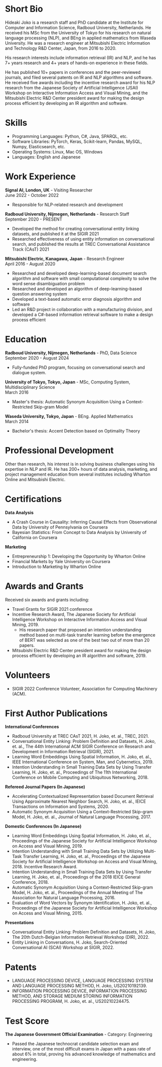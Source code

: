 <!-- H. Joko -->
# Short Bio

Hideaki Joko is a research staff and PhD candidate at the Institute for Computer and Information Science, Radboud University, Netherlands. He received his MSc from the University of Tokyo for his research on natural language processing (NLP), and BEng in applied mathematics from Waseda University. He was a research engineer at Mitsubishi Electric Information and Technology R&D Center, Japan, from 2016 to 2020.

His research interests include information retrieval (IR) and NLP, and he has 7+ years research and 4+ years of hands-on experience in these fields.

He has published 10+ papers in conferences and the peer-reviewed journals, and filed several patents on IR and NLP algorithms and software. He received five awards including the incentive research award for his NLP research from the Japanese Society of Artificial Intelligence (JSAI) Workshop on Interactive Information Access and Visual Mining, and the Mitsubishi Electric R&D Center president award for making the design process efficient by developing an IR algorithm and software. 


# Skills
- Programming Languages: Python, C#, Java, SPARQL, etc.
- Software Libraries: PyTorch, Keras, Scikit-learn, Pandas, MySQL, Numpy, Elasticsearch, etc.
- Operating Systems: Linux, Mac OS, Windows
- Languages: English and Japanese


# Work Experience

**Signal AI, London, UK** - Visiting Researcher\
June 2022 - October 2022
- Responsible for NLP-related research and development

**Radboud University, Nijmegen, Netherlands**  - Research Staff\
September 2020 - PRESENT
- Developed the method for creating conversational entity linking datasets, and published it at the SIGIR 2021
- Researched effectiveness of using entity information on conversational search, and published the results at TREC Conversational Assistance Track (CAsT) 2021

**Mitsubishi Electric, Kanagawa, Japan**  - Research Engineer\
April 2016 - August 2020
- Researched and developed deep-learning-based document search algorithm and software with small computational complexity to solve the word sense disambiguation problem
- Researched and developed an algorithm of deep-learning-based question answering system
- Developed a text-based automatic error diagnosis algorithm and software
- Led an R&D project in collaboration with a manufacturing division, and developed a C#-based information retrieval software to make a design process efficient


# Education

**Radboud University, Nijmegen, Netherlands** - PhD, Data Science\
September 2020 - August 2024
- Fully-funded PhD program, focusing on conversational search and dialogue system. 

**University of Tokyo, Tokyo, Japan** - MSc, Computing System, Multidisciplinary Science\
March 2016
- Master's thesis: Automatic Synonym Acquisition Using a Context-Restricted Skip-gram Model

**Waseda University, Tokyo, Japan** - BEng. Applied Mathematics\
March 2014
- Bachelor's thesis: Accent Detection based on Optimality Theory

# Professional Development
Other than research, his interest is in solving business challenges using his expertise in NLP and IR. He has 200+ hours of data analysis, marketing, and project management education from several institutes including Wharton Online and Mitsubishi Electric.

# Certifications
**Data Analysis**
- A Crash Course in Causality: Inferring Causal Effects from Observational Data by University of Pennsylvania on Coursera
- Bayesian Statistics: From Concept to Data Analysis by University of California on Coursera

**Marketing**
- Entrepreneurship 1: Developing the Opportunity by Wharton Online
- Financial Markets by Yale University on Coursera
- Introduction to Marketing by Wharton Online

# Awards and Grants
Received six awards and grants including:
- Travel Grants for SIGIR 2021 conference
- Incentive Research Award, The Japanese Society for Artificial Intelligence Workshop on Interactive Information Access and Visual Mining, 2019.
  - His research paper that proposed an intention understanding method based on multi-task transfer learning before the emergence of BERT was selected as one of the best two out of more than 20 papers.
- Mitsubishi Electric R&D Center president award for making the design process efficient by developing an IR algorithm and software, 2019.

# Volunteers
- SIGIR 2022 Conference Volunteer, Association for Computing Machinery (ACM).

# First Author Publications

**International Conferences**
- Radboud University at TREC CAsT 2021, H. Joko, et. al., TREC, 2021.
- Conversational Entity Linking: Problem Definition and Datasets, H. Joko, et. al., The 44th International ACM SIGIR Conference on Research and Development in Information Retrieval (SIGIR), 2021.
- Learning Word Embeddings Using Spatial Information, H. Joko, et. al., IEEE International Conference on System, Man, and Cybernetics, 2019.
- Intention Understanding in Small Training Data Sets by Using Transfer Learning, H. Joko, et. al., Proceedings of The 11th International Conference on Mobile Computing and Ubiquitous Networking, 2018.

**Refereed Journal Papers (In Japanese)**
- Accelerating Contextualized Representation based Document Retrieval Using Approximate Nearest Neighbor Search, H. Joko, et. al., IEICE Transactions on Information and Systems, 2020.
- Automatic Synonym Acquisition Using a Context-Restricted Skip-gram Model,  H. Joko, et. al., Journal of Natural Language Processing, 2017.

**Domestic Conferences (In Japanese)**
- Learning Word Embeddings Using Spatial Information, H. Joko, et. al., Proceedings of the Japanese Society for Artificial Intelligence Workshop on Access and Visual Mining, 2019.
- Intention Understanding with Small Training Data Sets by Utilizing Multi-Task Transfer Learning, H. Joko, et. al., Proceedings of the Japanese Society for Artificial Intelligence Workshop on Access and Visual Mining, 2018. Incentive Research Award.
- Intention Understanding in Small Training Data Sets by Using Transfer Learning, H. Joko, et. al., Proceedings of the 2018 IEICE General Conference, 2018.
- Automatic Synonym Acquisition Using a Context-Restricted Skip-gram Model, H. Joko, et. al., Proceedings of the Annual Meeting of The Association for Natural Language Processing, 2016.
- Evaluation of Word Vectors by Synonym Identification, H. Joko, et. al., Proceedings of the Japanese Society for Artificial Intelligence Workshop on Access and Visual Mining, 2015.

**Presentations**
- Conversational Entity Linking: Problem Definition and Datasets, H. Joko, The 20th Dutch-Belgian Information Retrieval Workshop (DIR), 2022.
- Entity Linking in Conversations, H. Joko, Search-Oriented Conversational AI (SCAI) Workshop at SIGIR, 2022.

# Patents
- LANGUAGE PROCESSING DEVICE, LANGUAGE PROCESSING SYSTEM AND LANGUAGE PROCESSING METHOD, H. Joko, US20210192139.
- INFORMATION PROCESSING DEVICE, INFORMATION PROCESSING METHOD, AND STORAGE MEDIUM STORING INFORMATION PROCESSING PROGRAM, H. Joko, et. al., US20210224475.

# Test Score
**The Japanese Government Official Examination** - Category: Engineering
- Passed the Japanese technocrat candidate selection exam and interview, one of the most difficult exams in Japan with a pass rate of about 6% in total, proving his advanced knowledge of mathematics and engineering.
